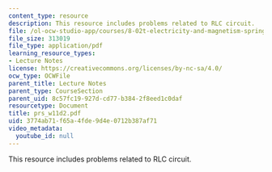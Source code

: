 ```yaml
---
content_type: resource
description: This resource includes problems related to RLC circuit.
file: /ol-ocw-studio-app/courses/8-02t-electricity-and-magnetism-spring-2005/3774ab71f65a4fde9d4e0712b387af71_prs_w11d2.pdf
file_size: 313019
file_type: application/pdf
learning_resource_types:
- Lecture Notes
license: https://creativecommons.org/licenses/by-nc-sa/4.0/
ocw_type: OCWFile
parent_title: Lecture Notes
parent_type: CourseSection
parent_uid: 8c57fc19-927d-cd77-b384-2f8eed1c0daf
resourcetype: Document
title: prs_w11d2.pdf
uid: 3774ab71-f65a-4fde-9d4e-0712b387af71
video_metadata:
  youtube_id: null
---
```

This resource includes problems related to RLC circuit.